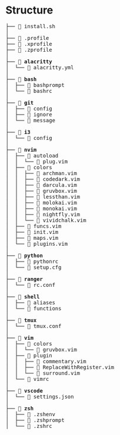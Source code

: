 # Structure

<pre>
├──  install.sh
│
├──  .profile
├──  .xprofile
├──  .zprofile
│
├──  <b>alacritty</b>
│  └──  alacritty.yml
│
├──  <b>bash</b>
│  ├──  bashprompt
│  └──  bashrc
│
├──  <b>git</b>
│  ├──  config
│  ├──  ignore
│  └──  message
│
├──  <b>i3</b>
│  └──  config
│
├──  <b>nvim</b>
│  ├──  autoload
│  │  └──  plug.vim
│  ├──  colors
│  │  ├──  archman.vim
│  │  ├──  codedark.vim
│  │  ├──  darcula.vim
│  │  ├──  gruvbox.vim
│  │  ├──  lessthan.vim
│  │  ├──  molokai.vim
│  │  ├──  monokai.vim
│  │  ├──  nightfly.vim
│  │  └──  vividchalk.vim
│  ├──  funcs.vim
│  ├──  init.vim
│  ├──  maps.vim
│  └──  plugins.vim
│
├──  <b>python</b>
│  ├──  pythonrc
│  └──  setup.cfg
│
├──  <b>ranger</b>
│  └──  rc.conf
│
├──  <b>shell</b>
│  ├──  aliases
│  └──  functions
│
├──  <b>tmux</b>
│  └──  tmux.conf
│
├──  <b>vim</b>
│  ├──  colors
│  │  └──  gruvbox.vim
│  ├──  plugin
│  │  ├──  commentary.vim
│  │  ├──  ReplaceWithRegister.vim
│  │  └──  surround.vim
│  └──  vimrc
│
├──  <b>vscode</b>
│  └──  settings.json
│
├──  <b>zsh</b>
│  ├──  .zshenv
│  ├──  .zshprompt
│  └──  .zshrc
</pre>

